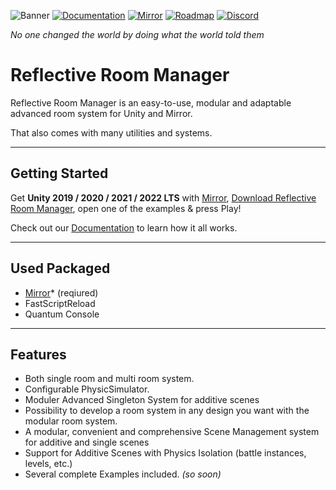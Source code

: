 ![Banner](https://github.com/ibrahimAlbyrk/Reflective-Room-Manager/assets/47694762/7c61e8fa-6162-493b-92eb-43b4bd7b8e88)
[![Documentation](https://img.shields.io/badge/Docs-white)](https://reflective-roommanager.gitbook.io/docs)
[![Mirror](https://img.shields.io/badge/Mirror-white)](https://reflective-roommanager.gitbook.io/docs)
[![Roadmap](https://img.shields.io/badge/Roadmap-white)](https://trello.com/b/IyZs7NIi)
[![Discord](https://img.shields.io/badge/Discord-white)](https://discord.gg/MMutVRg8Jg)

*No one changed the world by doing what the world told them*

# Reflective Room Manager
Reflective Room Manager is an easy-to-use, modular and adaptable advanced room system for Unity and Mirror.

That also comes with many utilities and systems.

---
## Getting Started
Get **Unity 2019 / 2020 / 2021 / 2022 LTS** with [Mirror](https://github.com/MirrorNetworking/Mirror), [Download Reflective Room Manager](), open one of the examples & press Play!

Check out our [Documentation](https://reflective-roommanager.gitbook.io/docs) to learn how it all works.

---
## Used Packaged
- [Mirror](https://assetstore.unity.com/packages/tools/network/mirror-129321)* (reqiured)
- FastScriptReload
- Quantum Console

---
## Features
- Both single room and multi room system.
- Configurable PhysicSimulator.
- Moduler Advanced Singleton System for additive scenes
- Possibility to develop a room system in any design you want with the modular room system.
- A modular, convenient and comprehensive Scene Management system for additive and single scenes
- Support for Additive Scenes with Physics Isolation (battle instances, levels, etc.)
- Several complete Examples included. *(so soon)*
